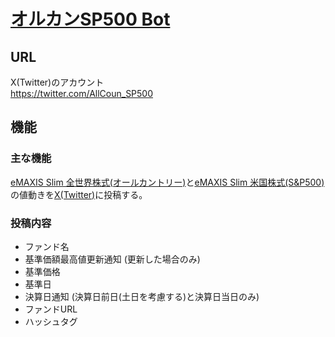 # [オルカンSP500 Bot](https://twitter.com/AllCoun_SP500)

## URL
X(Twitter)のアカウント<br>
https://twitter.com/AllCoun_SP500

## 機能
### 主な機能
[eMAXIS Slim 全世界株式(オールカントリー)](https://emaxis.jp/fund/253425.html)と[eMAXIS Slim 米国株式(S&P500)](https://emaxis.jp/fund/253266.html)の値動きを[X(Twitter)](https://twitter.com/AllCoun_SP500)に投稿する。

### 投稿内容
- ファンド名
- 基準価額最高値更新通知 (更新した場合のみ)
- 基準価格
- 基準日
- 決算日通知 (決算日前日(土日を考慮する)と決算日当日のみ)
- ファンドURL
- ハッシュタグ
